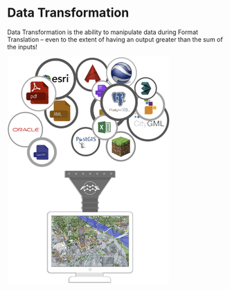 # Data Transformation #

Data Transformation is the ability to manipulate data during Format Translation – even to the extent of having an output greater than the sum of the inputs!

![](./Images/Img2.001.DataTransformation.png)
